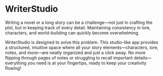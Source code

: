 # WriterStudio

Writing a novel or a long story can be a challenge—not just in crafting the plot, but in keeping track of every detail. Maintaining consistency in lore, characters, and world-building can quickly become overwhelming.

WriterStudio is designed to solve this problem. This studio-like app provides a structured, intuitive space where all your story elements—characters, lore, notes, and more—are neatly organized and just a click away. No more flipping through pages of notes or struggling to recall important details—everything you need is at your fingertips, ready to keep your creativity flowing!
